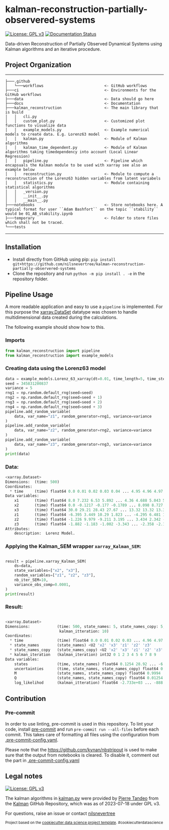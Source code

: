 kalman-reconstruction-partially-observered-systems
==============================
[![License: GPL v3](https://img.shields.io/badge/License-GPLv3-blue.svg)](https://www.gnu.org/licenses/gpl-3.0)
[![Documentation Status](https://readthedocs.org/projects/kalman-reconstruction-partially-observed-systems/badge/?version=latest)](https://kalman-reconstruction-partially-observed-systems.readthedocs.io/en/latest/?badge=latest)

Data-driven Reconstruction of Partially Observed Dynamical Systems using Kalman algorithms and an iterative procedure.

## Project Organization
------------
    ├───.github
    │   └───workflows                           <- GitHub workflows
    ├───ci                                      <- Environments for the GitHub workflows
    ├───data                                    <- Data should go here
    ├───docs                                    <- Documentation
    ├───kalman_reconstruction                   <- The main library that is build
    │   │   cli.py
    │   │   custom_plot.py                      <- Customized plot functions to visualize data
    │   │   example_models.py                   <- Example numerical models to create data. E.g. Lorenz63 model
    │   │   kalman.py                           <- Module of Kalman algorithms
    │   │   kalman_time_dependent.py            <- Module of Kalman algorithms taking timedependency into account (Local Linear Regression)
    │   │   pipeline.py                         <- Pipeline which encapsuals the Kalman module to be used with xarray see also an example below
    │   │   reconstruction.py                   <- Module to compute a reconstruction of the Lorenz63 hidden variables from latent variabels
    │   │   statistics.py                       <- Module containing statistical algorithms
    │   │   _version.py
    │   │   __init__.py
    │   │   __main__.py
    ├───notebooks                               <- Store notebooks here. A typical format for user ``Adam Bashfort`` on the topic ``stability`` would be 01_AB_stability.ipynb
    ├───temporary                               <- Folder to store files which shall not be traced.
    └───tests
--------
## Installation
- Install directly from GitHub using pip:
``pip install git+https://github.com/nilsnevertree/kalman-reconstruction-partially-observered-systems``
- Clone the repository and run ``python -m pip install . -e`` in the repository folder.

## Pipeline Usage
A more readable application and easy to use a ``pipeline`` is implemented.
For this purpose the [xarray.DataSet](https://docs.xarray.dev/en/stable/generated/xarray.Dataset.html) datatype was chosen to handle multidimensional data created during the calculations.

The following example should show how to this.

### Imports
````python
from kalman_reconstruction import pipeline
from kalman_reconstruction import example_models
````
### Creating data using the Lorenz63 model
````python
data = example_models.Lorenz_63_xarray(dt=0.01, time_length=5, time_steps=None)
seed = 345831200837
variance = 5
rng1 = np.random.default_rng(seed=seed)
rng2 = np.random.default_rng(seed=seed + 1)
rng3 = np.random.default_rng(seed=seed + 2)
rng4 = np.random.default_rng(seed=seed + 3)
pipeline.add_random_variable(
    data, var_name="z1", random_generator=rng1, variance=variance
)
pipeline.add_random_variable(
    data, var_name="z2", random_generator=rng2, variance=variance
)
pipeline.add_random_variable(
    data, var_name="z3", random_generator=rng3, variance=variance
)
print(data)
````

### Data:
````python
<xarray.Dataset>
Dimensions:  (time: 500)
Coordinates:
  * time     (time) float64 0.0 0.01 0.02 0.03 0.04 ... 4.95 4.96 4.97 4.98 4.99
Data variables:
    x1       (time) float64 8.0 7.232 6.53 5.892 ... 4.36 4.688 5.043 5.425
    x2       (time) float64 0.0 -0.1217 -0.177 -0.1789 ... 8.098 8.727 9.399
    x3       (time) float64 30.0 29.21 28.43 27.67 ... 13.32 13.32 13.37 13.49
    z1       (time) float64 -6.395 3.449 10.29 1.823 ... -4.295 6.481 1.779 9.81
    z2       (time) float64 -1.226 9.979 -9.211 3.195 ... 3.434 2.342 -7.697
    z3       (time) float64 -1.882 -1.183 -1.002 -3.343 ... -2.358 -2.183 -9.06
Attributes:
    description:  Lorenz Model.
````

### Applying the Kalman_SEM wrapper ``xarray_Kalman_SEM``:
````python

result = pipeline.xarray_Kalman_SEM(
    ds=data,
    state_variables=["x2", "x3"],
    random_variables=["z1", "z2", "z3"],
    nb_iter_SEM=10,
    variance_obs_comp=0.0001,
)
print(result)
````

### Result:
````python

<xarray.Dataset>
Dimensions:            (time: 500, state_names: 5, state_names_copy: 5,
                        kalman_itteration: 10)
Coordinates:
  * time               (time) float64 0.0 0.01 0.02 0.03 ... 4.96 4.97 4.98 4.99
  * state_names        (state_names) <U2 'x2' 'x3' 'z1' 'z2' 'z3'
  * state_names_copy   (state_names_copy) <U2 'x2' 'x3' 'z1' 'z2' 'z3'
  * kalman_iteration   (kalman_iteration) int32 0 1 2 3 4 5 6 7 8 9
Data variables:
    states             (time, state_names) float64 0.1254 28.92 ... -6.976
    uncertainties      (time, state_names, state_names_copy) float64 0.00548 ...
    M                  (state_names, state_names_copy) float64 0.9994 ... 0.9288
    Q                  (state_names, state_names_copy) float64 0.01254 ... 3.3
    log_likelihod      (kalman_itteration) float64 -2.733e+03 ... -888.1

````
## Contribution
### Pre-commit
In order to use linting, pre-commit is used in this repository.
To lint your code, install [pre-commit](https://pre-commit.com/) and run ``pre-commit run --all-files`` before each commit.
This takes care of formatting all files using the configuration from [.pre-commit-config.yaml](.pre-commit-config.yaml).

Please note that the https://github.com/kynan/nbstripout is used to make sure that the output from notebooks is cleared.
To disable it, comment out the part in [.pre-commit-config.yaml](.pre-commit-config.yaml?plain=1#L65)

## Legal notes

[![License: GPL v3](https://img.shields.io/badge/License-GPLv3-blue.svg)](https://www.gnu.org/licenses/gpl-3.0)

The kalman algorithms in [kalman.py](./kalman_reconstruction/kalman.py) were provided by [Pierre Tandeo](https://github.com/ptandeo) from the [Kalman](https://github.com/ptandeo/kalman) GitHub Repository, which was as of 2023-07-18 under GPL v3.

For questions, raise an issue or contact [nilsnevertree](https://github.com/nilsnevertree)

<p><small>Project based on the <a target="_blank" href="https://drivendata.github.io/cookiecutter-data-science/">cookiecutter data science project template</a>. #cookiecutterdatascience</small></p>
